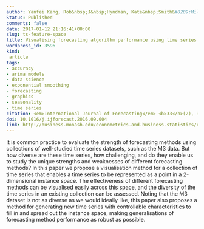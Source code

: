 ```yaml
---
author: Yanfei Kang, Rob&nbsp;J&nbsp;Hyndman, Kate&nbsp;Smith&#8209;Miles
Status: Published
comments: false
date: 2017-01-12 21:16:41+00:00
slug: ts-feature-space
title: Visualising forecasting algorithm performance using time series instance spaces
wordpress_id: 3596
kind:
 article
tags:
- accuracy
- arima models
- data science
- exponential smoothing
- forecasting
- graphics
- seasonality
- time series
citation: <em>International Journal of Forecasting</em> <b>33</b>(2), 345-358
doi: 10.1016/j.ijforecast.2016.09.004
link: http://business.monash.edu/econometrics-and-business-statistics/research/publications/ebs/wp10-16.pdf
---
```


It is common practice to evaluate the strength of forecasting methods using collections of well-studied time series datasets, such as the M3 data. But how diverse are these time series, how challenging, and do they enable us to study the unique strengths and weaknesses of different forecasting methods? In this paper we propose a visualisation method for a collection of time series that enables a time series to be represented as a point in a 2-dimensional instance space. The effectiveness of different forecasting methods can be visualised easily across this space, and the diversity of the  time series in an existing collection can be assessed. Noting that the M3 dataset is not as diverse as we would ideally like, this paper also proposes a method for generating new time series with controllable characteristics to fill in and spread out the instance space, making generalisations of forecasting method performance as robust as possible.
